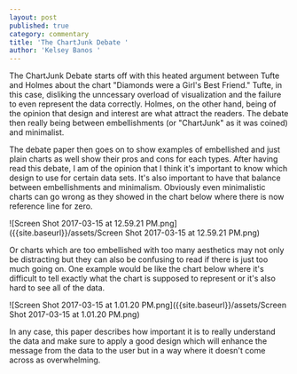 ```yaml
---
layout: post
published: true
category: commentary
title: 'The ChartJunk Debate '
author: 'Kelsey Banos '
---
```

The ChartJunk Debate starts off with this heated argument between Tufte and Holmes about the chart "Diamonds were a Girl's Best Friend." Tufte, in this case, disliking the unncessary overload of visualization and the failure to even represent the data correctly. Holmes, on the other hand, being of the opinion that design and interest are what attract the readers. The debate then really being between embellishments (or "ChartJunk" as it was coined) and minimalist. 

The debate paper then goes on to show examples of embellished and just plain charts as well show their pros and cons for each types. 
After having read this debate, I am of the opinion that I think it's important to know which design to use for certain data sets. It's also important to have that balance between embellishments and minimalism. Obviously even minimalistic charts can go wrong as they showed in the chart below where there is now reference line for zero.

![Screen Shot 2017-03-15 at 12.59.21 PM.png]({{site.baseurl}}/assets/Screen Shot 2017-03-15 at 12.59.21 PM.png)

Or charts which are too embellished with too many aesthetics may not only be distracting but they can also be confusing to read if there is just too much going on. One example would be like the chart below where it's difficult to tell exactly what the chart is supposed to represent or it's also hard to see all of the data. 

![Screen Shot 2017-03-15 at 1.01.20 PM.png]({{site.baseurl}}/assets/Screen Shot 2017-03-15 at 1.01.20 PM.png)

In any case, this paper describes how important it is to really understand the data and make sure to apply a good design which will enhance the message from the data to the user but in a way where it doesn't come across as overwhelming. 


